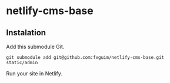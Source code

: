 # netlify-cms-base

## Instalation

Add this submodule Git.

```shell
git submodule add git@github.com:fxguim/netlify-cms-base.git static/admin
```

Run your site in Netlify.
